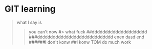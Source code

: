 # GIT learning 
> what I say is
>> you can't now
#> what fuck
##ddddddddddddddddddddd
###ddddddddddddddddddddddddddddd
    enen
    dasd
    end
######I don't konw
##I konw
TOM do much work
